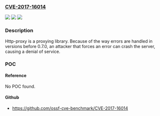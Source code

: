 ### [CVE-2017-16014](https://cve.mitre.org/cgi-bin/cvename.cgi?name=CVE-2017-16014)
![](https://img.shields.io/static/v1?label=Product&message=http-proxy%20node%20module&color=blue)
![](https://img.shields.io/static/v1?label=Version&message=n%2Fa&color=blue)
![](https://img.shields.io/static/v1?label=Vulnerability&message=Improper%20Check%20or%20Handling%20of%20Exceptional%20Conditions%20(CWE-703)&color=brighgreen)

### Description

Http-proxy is a proxying library. Because of the way errors are handled in versions before 0.7.0, an attacker that forces an error can crash the server, causing a denial of service.

### POC

#### Reference
No POC found.

#### Github
- https://github.com/ossf-cve-benchmark/CVE-2017-16014

